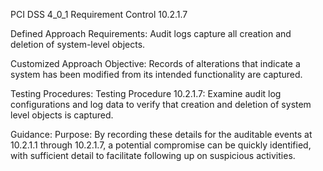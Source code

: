 PCI DSS 4_0_1 Requirement Control 10.2.1.7

Defined Approach Requirements:
Audit logs capture all creation and deletion of system-level objects.

Customized Approach Objective:
Records of alterations that indicate a system has been modified from its intended functionality are captured.

Testing Procedures:
Testing Procedure 10.2.1.7: Examine audit log configurations and log data to verify that creation and deletion of system level objects is captured.

Guidance:
Purpose: By recording these details for the auditable events at 10.2.1.1 through 10.2.1.7, a potential compromise can be quickly identified, with sufficient detail to facilitate following up on suspicious activities.